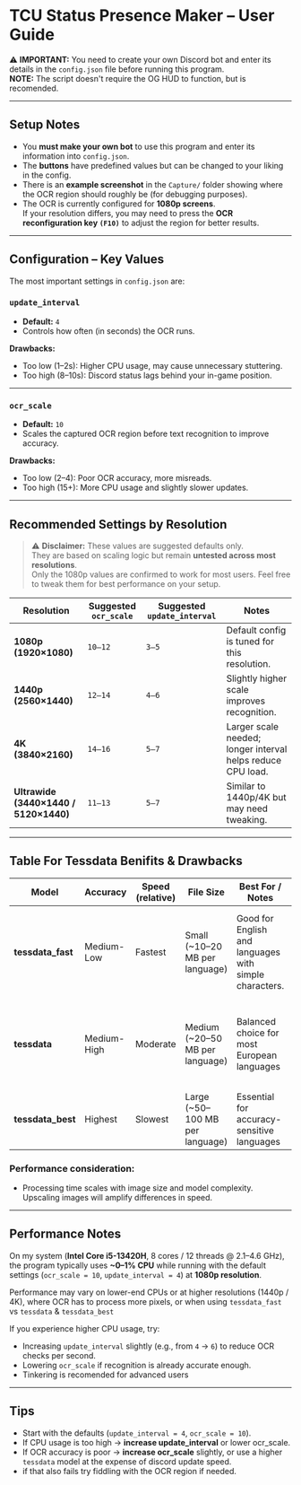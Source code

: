 # TCU Status Presence Maker – User Guide

⚠️ **IMPORTANT:** You need to create your own Discord bot and enter its details in the `config.json` file before running this program.  
**NOTE:** The script doesn't require the OG HUD to function, but is recomended.

---

## Setup Notes

- You **must make your own bot** to use this program and enter its information into `config.json`.
- The **buttons** have predefined values but can be changed to your liking in the config.
- There is an **example screenshot** in the `Capture/` folder showing where the OCR region should roughly be (for debugging purposes).
- The OCR is currently configured for **1080p screens**.  
  If your resolution differs, you may need to press the **OCR reconfiguration key `(F10)`** to adjust the region for better results.

---

## Configuration – Key Values

The most important settings in `config.json` are:

### `update_interval`
- **Default:** `4`
- Controls how often (in seconds) the OCR runs.

**Drawbacks:**
- Too low (1–2s): Higher CPU usage, may cause unnecessary stuttering.
- Too high (8–10s): Discord status lags behind your in-game position.

---

### `ocr_scale`
- **Default:** `10`
- Scales the captured OCR region before text recognition to improve accuracy.

**Drawbacks:**
- Too low (2–4): Poor OCR accuracy, more misreads.
- Too high (15+): More CPU usage and slightly slower updates.

---

## Recommended Settings by Resolution  

> ⚠️ **Disclaimer:** These values are suggested defaults only.  
> They are based on scaling logic but remain **untested across most resolutions**.  
> Only the 1080p values are confirmed to work for most users. Feel free to tweak them for best performance on your setup.  

| Resolution      | Suggested `ocr_scale` | Suggested `update_interval` | Notes |
|-----------------|------------------------|-----------------------------|-------|
| **1080p (1920×1080)** | `10–12`  | `3–5` | Default config is tuned for this resolution. |
| **1440p (2560×1440)** | `12–14` | `4–6` | Slightly higher scale improves recognition. |
| **4K (3840×2160)**   | `14–16` | `5–7` | Larger scale needed; longer interval helps reduce CPU load. |
| **Ultrawide (3440×1440 / 5120×1440)** | `11–13` | `5–7` | Similar to 1440p/4K but may need tweaking. |

---

## Table For Tessdata Benifits & Drawbacks

| Model           | Accuracy | Speed (relative) | File Size | Best For / Notes | Trade-offs |
|-----------------|---------|-----------------|-----------|-----------------|-----------|
| **tessdata_fast** | Medium-Low | Fastest | Small (~10–20 MB per language) | Good for English and languages with simple characters. | May misread diacritics or accented characters (é, ç, ñ, etc.). Not recommended for complex languages |
| **tessdata**      | Medium-High | Moderate | Medium (~20–50 MB per language) | Balanced choice for most European languages | Slightly slower than `tessdata_fast`. Handles diacritics better, but not as accurate as `tessdata_best` |
| **tessdata_best** | Highest | Slowest | Large (~50–100 MB per language) | Essential for accuracy-sensitive languages | Slowest to load and process. Larger downloads. | 

### **Performance consideration**:  
- Processing time scales with image size and model complexity. Upscaling images will amplify differences in speed.    

---

## Performance Notes

On my system (**Intel Core i5-13420H**, 8 cores / 12 threads @ 2.1–4.6 GHz), the program typically uses **~0–1% CPU** while running with the default settings (`ocr_scale = 10`, `update_interval = 4`) at **1080p resolution**.  

Performance may vary on lower-end CPUs or at higher resolutions (1440p / 4K), where OCR has to process more pixels, or when using `tessdata_fast` vs `tessdata` & `tessdata_best`

If you experience higher CPU usage, try:  
- Increasing `update_interval` slightly (e.g., from `4` → `6`) to reduce OCR checks per second.  
- Lowering `ocr_scale` if recognition is already accurate enough.
- Tinkering is recomended for advanced users

---

## Tips
- Start with the defaults (`update_interval = 4`, `ocr_scale = 10`).
- If CPU usage is too high → **increase update_interval** or lower ocr_scale.  
- If OCR accuracy is poor → **increase ocr_scale** slightly, or use a higher `tessdata` model at the expense of discord update speed.
- if that also fails try fiddling with the OCR region if needed.
